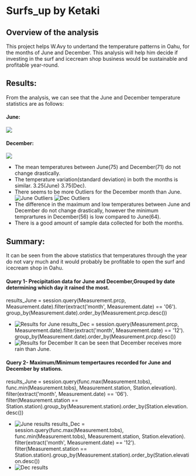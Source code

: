 # Surfs_up by Ketaki
## Overview of the analysis
This project helps W.Avy to undertand the temperature patterns in Oahu, for the months of June and December. This analysis will help him decide if investing in the surf and icecream shop business would be sustainable and profitable year-round.
## Results:
From the analysis, we can see that the June and December temperature statistics are as follows:
#### June:
![](https://github.com/ketpradh/surfs_up/blob/main/Resources/June%20Temp%20Statistics.PNG)
#### December:
![](https://github.com/ketpradh/surfs_up/blob/main/Resources/Dec%20Temp%20Statistics.PNG)
- The mean temperatures between June(75) and December(71) do not change drastically.
- The temperature variation(standard deviation) in both the months is similar. 3.25(June) 3.75(Dec).
- There seems to be more Outliers for the December month than June.
![June Outliers](https://github.com/ketpradh/surfs_up/blob/main/Resources/June%20Outliers.PNG)
![Dec Outliers](https://github.com/ketpradh/surfs_up/blob/main/Resources/Dec%20Outliers.PNG)
- The difference in the maximum and low temperatures between June and December do not change drastically, however the minimum temprartures in December(56) is low compared to June(64).
- There is a good amount of sample data collected for both the months.

## Summary: 
It can be seen from the above statistics that temperatures through the year do not vary much and it would probably be profitable to open the surf and icecream shop in Oahu.
#### Query 1- Precipitation data for June and December,Grouped by date determining which day it rained the most.
results_June = session.query(Measurement.prcp, Measurement.date).filter(extract('month', Measurement.date) == '06').\
group_by(Measurement.date).order_by(Measurement.prcp.desc())

- ![Results for June](https://github.com/ketpradh/surfs_up/blob/main/Resources/June_Precipitation.PNG)
results_Dec = session.query(Measurement.prcp, Measurement.date).filter(extract('month', Measurement.date) == '12').\
group_by(Measurement.date).order_by(Measurement.prcp.desc())
- ![Results for December](https://github.com/ketpradh/surfs_up/blob/main/Resources/Dec_Precipitation.PNG)
It can be seen that December receives more rain than June.
#### Query 2- Maximum/Minimum tempertaures recorded for June and December by stations.
results_June = session.query(func.max(Measurement.tobs), func.min(Measurement.tobs), Measurement.station, Station.elevation).\
                filter(extract('month', Measurement.date) == '06').\
                filter(Measurement.station == Station.station).group_by(Measurement.station).order_by(Station.elevation.desc())
- ![June results](https://github.com/ketpradh/surfs_up/blob/main/Resources/June%20temps%20by%20Station.PNG)
results_Dec = session.query(func.max(Measurement.tobs), func.min(Measurement.tobs), Measurement.station, Station.elevation).\
                filter(extract('month', Measurement.date) == '12').\
                filter(Measurement.station == Station.station).group_by(Measurement.station).order_by(Station.elevation.desc())
- ![Dec results](https://github.com/ketpradh/surfs_up/blob/main/Resources/Dec%20temps%20by%20Station.PNG)            
